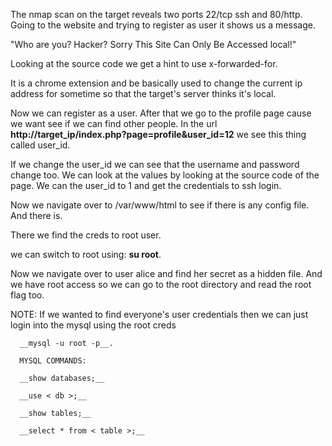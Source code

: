 The nmap scan on the target reveals two ports 22/tcp ssh and 80/http.
Going to the website and trying to register as user it shows us a message.

"Who are you? Hacker? Sorry This Site Can Only Be Accessed local!"

Looking at the source code we get a hint to use x-forwarded-for.

It is a chrome extension and be basically used to change the current ip address for sometime so that the target's server thinks it's local.

Now we can register as a user. After that we go to the profile page cause we want see if we can find other people.
In the url __http://target_ip/index.php?page=profile&user_id=12__ we see this thing called user_id.

If we change the user_id we can see that the username and password change too. We can look at the values by looking at the source code of the page. We can the user_id to 1 and get the credentials to ssh login.

Now we navigate over to /var/www/html to see if there is any config file. And there is.

There we find the creds to root user.

we can switch to root using: __su root__.

Now we navigate over to user alice and find her secret as a hidden file. And we have root access so we can go to the root directory and read the root flag too.

NOTE: If we wanted to find everyone's user credentials then we can just login into the mysql using the root creds

      __mysql -u root -p__.
      
      MYSQL COMMANDS:
      
      __show databases;__
      
      __use < db >;__
      
      __show tables;__
      
      __select * from < table >;__
